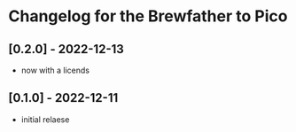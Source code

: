# Changelog for the Brewfather to Pico

## [0.2.0] - 2022-12-13
- now with a licends

## [0.1.0] - 2022-12-11
- initial relaese

